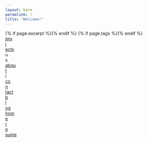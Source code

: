 ```yaml
---
layout: bare
permalink: /
title: "Welcome!"
---
```


<html>
	<head>
		<title>{% if page.title %}{{ page.title }} • {% endif %}{{ site.title }}</title>
    {% if page.excerpt %}<meta name="description" content="{{ page.excerpt | strip_html }}">{% endif %}
    {% if page.tags %}<meta name="keywords" content="{{ page.tags | join: ', ' }}">{% endif %}
    <link href='http://fonts.googleapis.com/css?family=Source+Sans+Pro:400,300|Oxygen:400,300' rel='stylesheet' type='text/css'>
    <link rel="stylesheet" href="{{ "/css/acrostic.css" | prepend: site.baseurl }}">
    <link rel="stylesheet" href="{{ "/css/animsition.min.css" | prepend: site.baseurl }}">
    <meta name="viewport" content="initial-scale=1, minimum-scale=1" />
    <meta name="HandheldFriendly" content="True">
    <meta name="MobileOptimized" content="320">
	</head>
	<body>
    <div class='animsition'>
      <div class='wrapper'>
      	<div class='projects center'>
        	<a href='/projects' class='animsition-link'>
          		<div class='pro fade'>pro</div>
          		<div class='j name'>j</div>
          		<div class='ects fade'>ects</div>
        	</a>
      	</div>
      	<div class='u name center'>u</div>
      	<div class='s name center'>s</div>
      	<div class='about center'>
        	<a href='/about' class='animsition-link'>
        		<div class='abou fade'>abou</div>
        		<div class='t name'>t</div>
        	</a>
      	</div>
      	<div class='i name center'>i</div>
      	<div class='contact center'>
        	<a href='/contact' class='animsition-link'>
          		<div class='co fade'>co</div>
          		<div class='n name'>n</div>
          		<div class='tact fade'>tact</div>
        	</a>
      	</div>
      	<div class='blog center'>
        	<a href='/blog' class='animsition-link'>
            	<div class='b fade'>b</div>
                <div class='l name'>l</div>
                <div class='og fade'>og</div>
            </a>
        </div>
      	<div class='home center'>
          <a href='/home' class='animsition-link'>
              <div class='hom fade'>hom</div>
              <div class='e name'>e</div>
          </a>
        </div>
      	<div class='resume center'>
        	<a href='/resume' class='animsition-link'>
          		<div class='r fade'>r</div>
          		<div class='e2 name'>e</div>
          		<div class='sume fade'>sume</div>
        	</a>
      	</div>
      </div>
    </div>
    <script src="{{ site.url }}/js/vendor/jquery-1.9.1.min.js"></script>
    <script src="{{ "/js/jquery.animsition.min.js" | prepend: site.baseurl }}"></script>
    <script src="{{ "/js/acrostic.js" | prepend: site.baseurl }}"></script>
	</body>
</html>